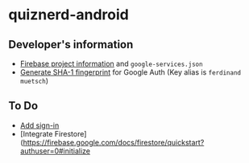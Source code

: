 # quiznerd-android
## Developer's information
* [Firebase project information](https://console.firebase.google.com/project/quiznerd-49e4f/settings/general/android:com.github.n1try.quiznerd) and `google-services.json`
* [Generate SHA-1 fingerprint](https://developers.google.com/android/guides/client-auth) for Google Auth (Key alias is `ferdinand muetsch`)

## To Do
* [Add sign-in](https://firebase.google.com/docs/auth/android/firebaseui?authuser=0#sign_in)
* [Integrate Firestore](https://firebase.google.com/docs/firestore/quickstart?authuser=0#initialize
